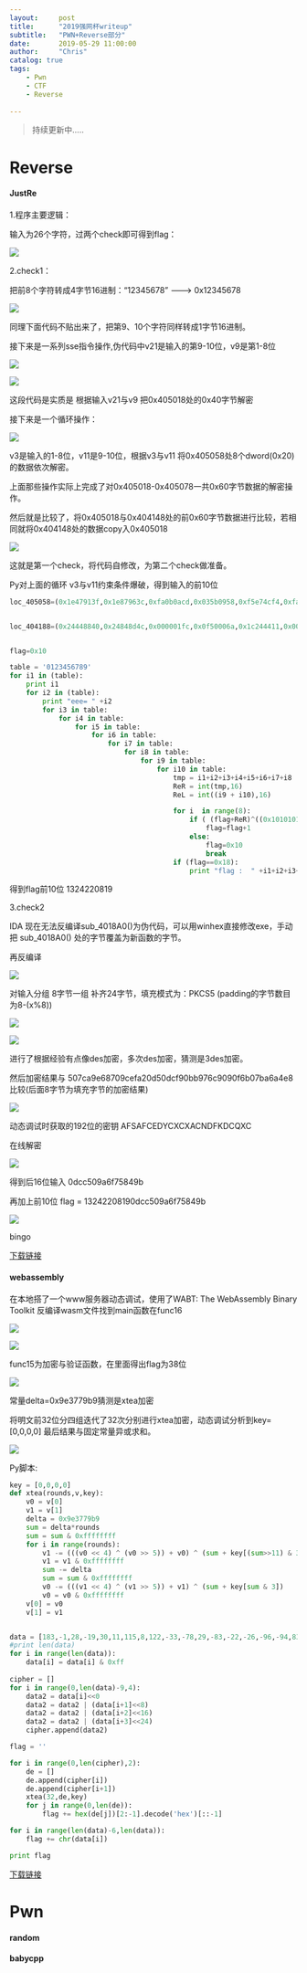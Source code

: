 ```yaml
---
layout:     post
title:      "2019强网杯writeup"
subtitle:   "PWN+Reverse部分"
date:       2019-05-29 11:00:00
author:     "Chris"
catalog: true
tags:
    - Pwn
    - CTF
    - Reverse
 
---
```

> 持续更新中.....

# Reverse

#### JustRe

1.程序主要逻辑： 

输入为26个字符，过两个check即可得到flag：

![](/img/pic/2019QWB/1.jpg)


2.check1：

把前8个字符转成4字节16进制：“12345678” ---> 0x12345678

![](/img/pic/2019QWB/2.jpg)

同理下面代码不贴出来了，把第9、10个字符同样转成1字节16进制。

接下来是一系列sse指令操作,伪代码中v21是输入的第9-10位，v9是第1-8位

![](/img/pic/2019QWB/3.jpg)


![](/img/pic/2019QWB/4.jpg)

这段代码是实质是 根据输入v21与v9 把0x405018处的0x40字节解密

接下来是一个循环操作：

![](/img/pic/2019QWB/6.jpg)

v3是输入的1-8位，v11是9-10位，根据v3与v11 将0x405058处8个dword(0x20)的数据依次解密。

上面那些操作实际上完成了对0x405018-0x405078一共0x60字节数据的解密操作。

然后就是比较了，将0x405018与0x404148处的前0x60字节数据进行比较，若相同就将0x404148处的数据copy入0x405018

![](/img/pic/2019QWB/7.jpg)

这就是第一个check，将代码自修改，为第二个check做准备。

Py对上面的循环 v3与v11约束条件爆破，得到输入的前10位

```python
loc_405058=(0x1e47913f,0x1e87963c,0xfa0b0acd,0x035b0958,0xf5e74cf4,0xfa1261dc,0x854b2f05,0xf852ed82)


loc_404188=(0x24448840,0x24848d4c,0x000001fc,0x0f50006a,0x1c244411,0x000f58e8,0x8d406a00,0x02482484)


flag=0x10

table = '0123456789'
for i1 in (table):
	print i1
	for i2 in (table):
		print "eee= " +i2
		for i3 in table:
			for i4 in table:
				for i5 in table:
					for i6 in table:
						for i7 in table:
							for i8 in table:
								for i9 in table:
									for i10 in table:
										tmp = i1+i2+i3+i4+i5+i6+i7+i8
										ReR = int(tmp,16)
										ReL = int((i9 + i10),16)

										for i  in range(8):
											if ( (flag+ReR)^((0x1010101 * ReL +loc_405058[i])&0xffffffff)== loc_404188[i]):
												flag=flag+1
											else:
												flag=0x10
												break
										if (flag==0x18):
											print "flag :  " +i1+i2+i3+i4+i5+i6+i7+i8+i9+i10

```
得到flag前10位 1324220819

3.check2


IDA 现在无法反编译sub_4018A0()为伪代码，可以用winhex直接修改exe，手动把 sub_4018A0() 处的字节覆盖为新函数的字节。

再反编译

![](/img/pic/2019QWB/9.jpg)

对输入分组 8字节一组 补齐24字节，填充模式为：PKCS5 (padding的字节数目为8-(x%8))


![](/img/pic/2019QWB/10.jpg)


![](/img/pic/2019QWB/11.jpg)

进行了根据经验有点像des加密，多次des加密，猜测是3des加密。


然后加密结果与 507ca9e68709cefa20d50dcf90bb976c9090f6b07ba6a4e8 比较(后面8字节为填充字节的加密结果)

![](/img/pic/2019QWB/12.jpg)

动态调试时获取的192位的密钥 AFSAFCEDYCXCXACNDFKDCQXC

在线解密

![](/img/pic/2019QWB/13.jpg)

得到后16位输入 0dcc509a6f75849b

再加上前10位 flag = 13242208190dcc509a6f75849b

![](/img/pic/2019QWB/14.jpg)

bingo

[下载链接](https://github.com/yxshyj/project/tree/master/reverse/JustRe)

#### webassembly

在本地搭了一个www服务器动态调试，使用了WABT: The WebAssembly Binary Toolkit 反编译wasm文件找到main函数在func16

![](/img/pic/2019QWB/15.jpg)

![](/img/pic/2019QWB/16.jpg)

func15为加密与验证函数，在里面得出flag为38位

![](/img/pic/2019QWB/17.jpg)

常量delta=0x9e3779b9猜测是xtea加密

将明文前32位分四组迭代了32次分别进行xtea加密，动态调试分析到key=[0,0,0,0]
最后结果与固定常量异或求和。

![](/img/pic/2019QWB/18.jpg)


Py脚本:

```python
key = [0,0,0,0]
def xtea(rounds,v,key):
	v0 = v[0]
	v1 = v[1]
	delta = 0x9e3779b9
	sum = delta*rounds
	sum = sum & 0xffffffff
	for i in range(rounds):
		v1 -= (((v0 << 4) ^ (v0 >> 5)) + v0) ^ (sum + key[(sum>>11) & 3])
		v1 = v1 & 0xffffffff
		sum -= delta
		sum = sum & 0xffffffff
		v0 -= (((v1 << 4) ^ (v1 >> 5)) + v1) ^ (sum + key[sum & 3])
		v0 = v0 & 0xffffffff
	v[0] = v0
	v[1] = v1


data = [183,-1,28,-19,30,11,115,8,122,-33,-78,29,-83,-22,-26,-96,-94,83, 23,-110,58,63,-16,-58,-6,68,-40,-98,82, 123,-128,48,98,98,99,98,57,125]
#print len(data)
for i in range(len(data)):
	data[i] = data[i] & 0xff
	
cipher = []
for i in range(0,len(data)-9,4):
	data2 = data[i]<<0
	data2 = data2 | (data[i+1]<<8)
	data2 = data2 | (data[i+2]<<16)
	data2 = data2 | (data[i+3]<<24)
	cipher.append(data2)

flag = ''

for i in range(0,len(cipher),2):
	de = []
	de.append(cipher[i])
	de.append(cipher[i+1])
	xtea(32,de,key)
	for j in range(0,len(de)):
		flag += hex(de[j])[2:-1].decode('hex')[::-1]

for i in range(len(data)-6,len(data)):
	flag += chr(data[i])

print flag


```

[下载链接](https://github.com/yxshyj/project/tree/master/reverse/webassembly)

# Pwn

#### random


#### babycpp
